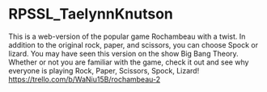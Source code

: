 # RPSSL_TaelynnKnutson
This is a web-version of the popular game Rochambeau with a twist. In addition to the original rock, paper, and scissors, you can choose Spock or lizard. You may have seen this version on the show Big Bang Theory. Whether or not you are familiar with the game, check it out and see why everyone is playing Rock, Paper, Scissors, Spock, Lizard!
https://trello.com/b/WaNiu15B/rochambeau-2